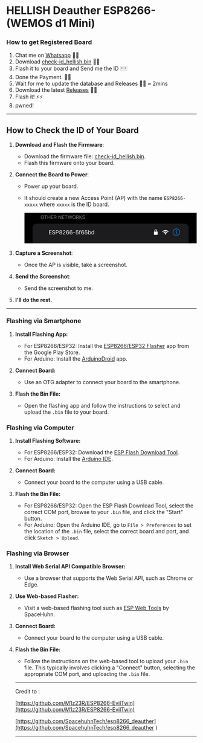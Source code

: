 # HELLISH Deauther ESP8266-(WEMOS d1 Mini)


### How to get Registered Board
1. Chat me on [Whatsapp](https://wa.me/6287818131314) 💬💬
2. Download [check-id_hellish.bin](https://github.com/malvidous/HELLISH/releases/download/v1.8.1/check-id_hellish.bin) 📁📁
3. Flash it to your board and Send me the ID 🃏🃏
4. Done the Payment. 💸💸
5. Wait for me to update the database and Releases 🐬🐬 ≈ 2mins
6. Download the latest [Releases](https://github.com/malvidous/HELLISH/releases) 📁📁
7. Flash it! ⚡️⚡️
8. pwned!

***

## How to Check the ID of Your Board

1. **Download and Flash the Firmware**:
   - Download the firmware file: [check-id_hellish.bin](https://github.com/malvidous/HELLISH/releases/download/v1.8.1/check-id_hellish.bin).
   - Flash this firmware onto your board.

2. **Connect the Board to Power**:
   - Power up your board.
   - It should create a new Access Point (AP) with the name `ESP8266-xxxxx` where `xxxxx` is the ID board.
   
      ![ID_BOARD](https://raw.githubusercontent.com/malvidous/HELLISH/main/id_check.jpeg)
      
3. **Capture a Screenshot**:
   - Once the AP is visible, take a screenshot.

4. **Send the Screenshot**:
   - Send the screenshot to me.

5. **I'll do the rest.**

***

### Flashing via Smartphone
1. **Install Flashing App:**
	- For ESP8266/ESP32: Install the [ESP8266/ESP32 Flasher](https://play.google.com/store/apps/details?id=com.espressif.esp32_ota) app from the Google Play Store.
	- For Arduino: Install the [ArduinoDroid](https://play.google.com/store/apps/details?id=name.antonsmirnov.android.arduinodroid2) app.
	
2. **Connect Board:**
	- Use an OTG adapter to connect your board to the smartphone.
	
3. **Flash the Bin File:**
	- Open the flashing app and follow the instructions to select and upload the `.bin` file to your board.
	
### Flashing via Computer
1. **Install Flashing Software:**
	- For ESP8266/ESP32: Download the [ESP Flash Download Tool](https://www.espressif.com/en/support/download/other-tools).
	- For Arduino: Install the [Arduino IDE](https://www.arduino.cc/en/software).
	
2. **Connect Board:**
	- Connect your board to the computer using a USB cable.
	
3. **Flash the Bin File:**
	- For ESP8266/ESP32: Open the ESP Flash Download Tool, select the correct COM port, browse to your `.bin` file, and click the "Start" button.
	- For Arduino: Open the Arduino IDE, go to `File > Preferences` to set the location of the `.bin` file, select the correct board and port, and click `Sketch > Upload`.
	
### Flashing via Browser
1. **Install Web Serial API Compatible Browser:**
	- Use a browser that supports the Web Serial API, such as Chrome or Edge.
	
2. **Use Web-based Flasher:**
	- Visit a web-based flashing tool such as [ESP Web Tools](https://esp.huhn.me/) by SpaceHuhn.
	
3. **Connect Board:**
	- Connect your board to the computer using a USB cable.
	
4. **Flash the Bin File:**
	- Follow the instructions on the web-based tool to upload your `.bin` file. This typically involves clicking a "Connect" button, selecting the appropriate COM port, and uploading the `.bin` file.
	
	
	
	
	
	***
	Credit to :
	
	[https://github.com/M1z23R/ESP8266-EvilTwin](https://github.com/M1z23R/ESP8266-EvilTwin)

	[https://github.com/SpacehuhnTech/esp8266_deauther](https://github.com/SpacehuhnTech/esp8266_deauther
	)
	***
